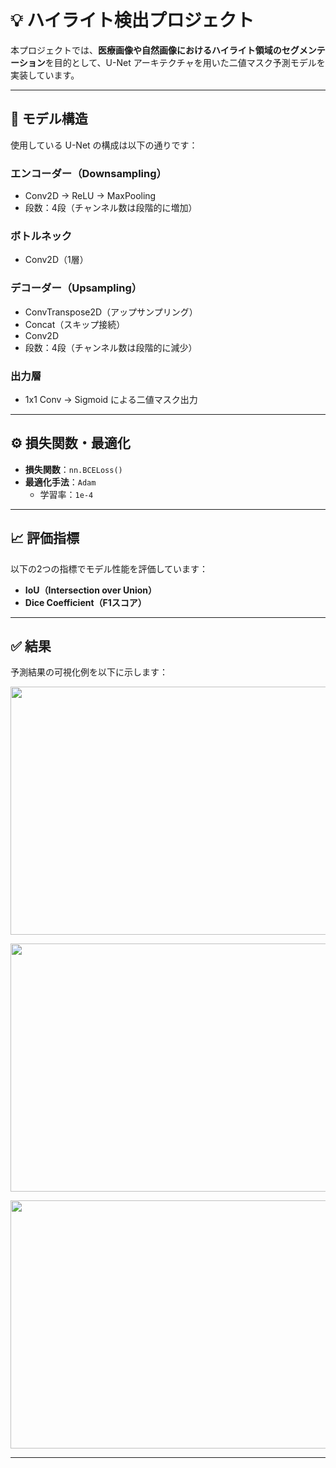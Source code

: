 # 💡 ハイライト検出プロジェクト

本プロジェクトでは、**医療画像や自然画像におけるハイライト領域のセグメンテーション**を目的として、U-Net アーキテクチャを用いた二値マスク予測モデルを実装しています。

---

## 🔧 モデル構造

使用している U-Net の構成は以下の通りです：

### エンコーダー（Downsampling）
- Conv2D → ReLU → MaxPooling
- 段数：4段（チャンネル数は段階的に増加）

### ボトルネック
- Conv2D（1層）

### デコーダー（Upsampling）
- ConvTranspose2D（アップサンプリング）
- Concat（スキップ接続）
- Conv2D
- 段数：4段（チャンネル数は段階的に減少）

### 出力層
- 1x1 Conv → Sigmoid による二値マスク出力

---

## ⚙️ 損失関数・最適化

- **損失関数**：`nn.BCELoss()`  
- **最適化手法**：`Adam`  
  - 学習率：`1e-4`

---

## 📈 評価指標

以下の2つの指標でモデル性能を評価しています：

- **IoU（Intersection over Union）**  
- **Dice Coefficient（F1スコア）**

---

## ✅ 結果

予測結果の可視化例を以下に示します：

<p align="center">
  <img width="1142" height="397" alt="Prediction 1" src="https://github.com/user-attachments/assets/243d2c21-83e9-44e8-8e9e-3eb373474182" />
</p>

<p align="center">
  <img width="1142" height="397" alt="Prediction 2" src="https://github.com/user-attachments/assets/3de96781-de24-4418-9c51-4ed954866999" />
</p>

<p align="center">
  <img width="1142" height="397" alt="Prediction 3" src="https://github.com/user-attachments/assets/10f794ce-316b-44f2-afe7-eeee82f82fc8" />
</p>

---
